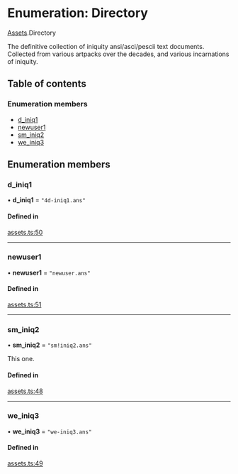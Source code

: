 # Enumeration: Directory

[Assets](../modules/Assets.md).Directory

The definitive collection of iniquity ansi/asci/pescii text documents.
Collected from various artpacks over the decades, and various incarnations of iniquity.

## Table of contents

### Enumeration members

- [d\_iniq1](Assets.Directory.md#d_iniq1)
- [newuser1](Assets.Directory.md#newuser1)
- [sm\_iniq2](Assets.Directory.md#sm_iniq2)
- [we\_iniq3](Assets.Directory.md#we_iniq3)

## Enumeration members

### d\_iniq1

• **d\_iniq1** = `"4d-iniq1.ans"`

#### Defined in

[assets.ts:50](https://github.com/iniquitybbs/iniquity/blob/c906f17/packages/core/src/assets.ts#L50)

___

### newuser1

• **newuser1** = `"newuser.ans"`

#### Defined in

[assets.ts:51](https://github.com/iniquitybbs/iniquity/blob/c906f17/packages/core/src/assets.ts#L51)

___

### sm\_iniq2

• **sm\_iniq2** = `"sm!iniq2.ans"`

This one.

#### Defined in

[assets.ts:48](https://github.com/iniquitybbs/iniquity/blob/c906f17/packages/core/src/assets.ts#L48)

___

### we\_iniq3

• **we\_iniq3** = `"we-iniq3.ans"`

#### Defined in

[assets.ts:49](https://github.com/iniquitybbs/iniquity/blob/c906f17/packages/core/src/assets.ts#L49)
